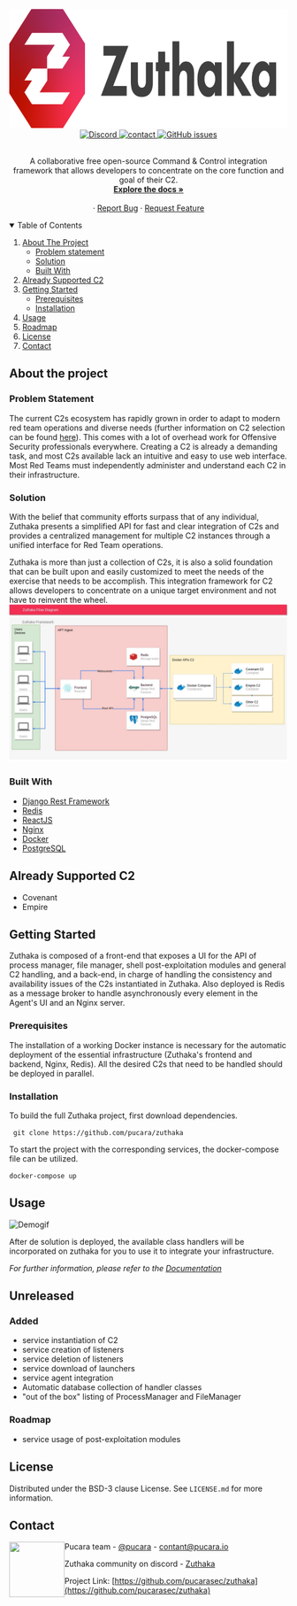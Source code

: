 
<div align="center">
  <a href="https://docs.zuthaka.com">
    <img src=".img/variables-imagotipo-a-full-color-zuthaka-f-.png" alt="Logo" width="790" height="215">
  </a>
  <br />

  <a href="https://discord.gg/bhRemvxqm6">
    <img alt="Discord" src="https://img.shields.io/discord/833759281424629881?color=%237289DA&label=chat&logo=discord&logoColor=white">
  </a>
  <a href="https://twitter.com/pucara">
    <img alt="contact" src="https://img.shields.io/twitter/follow/pucara?style=social">
  </a>
  <a href="https://github.com/pucarasec/zuthaka/issues">
    <img alt="GitHub issues" src="https://img.shields.io/github/issues/pucarasec/zuthaka">
  </a>

</div>
<br />
<p align="center">

  <p align="center">
A collaborative free open-source Command & Control integration framework that allows developers to concentrate on the core function and goal of their C2.
    <br />
    <a href="https://docs.zuthaka.com/"><strong>Explore the docs »</strong></a>
    <br />
    <br />
    <!--<a href="https://youtbe.com">View Demo</a> -->
    ·
    <a href="https://github.com/pucarasec/zuthaka/issues">Report Bug</a>
    ·
    <a href="https://github.com/pucarasec/zuthaka/issues">Request Feature</a>
  </p>
</p>



<details open="open">
  <summary>Table of Contents</summary>
  <ol>
    <li>
      <a href="#about-the-project">About The Project</a>
      <ul>
        <li><a href="#problem-statement">Problem statement</a></li>
        <li><a href="#solution">Solution</a></li>
        <li><a href="#built-with">Built With</a></li>
      </ul>
    </li>
    <li><a href="#already-supported-c2">Already Supported C2</a></li>
    <li>
      <a href="#getting-started">Getting Started</a>
      <ul>
        <li><a href="#prerequisites">Prerequisites</a></li>
        <li><a href="#installation">Installation</a></li>
      </ul>
    </li>
    <li><a href="#usage">Usage</a></li>
    <li><a href="#roadmap">Roadmap</a></li>
    <li><a href="#license">License</a></li>
    <li><a href="#contact">Contact</a></li>
  </ol>
</details>


## About the project
### Problem Statement

The current C2s ecosystem has rapidly grown in order to adapt to modern red team operations and diverse needs \(further information on C2 selection can be found [here](https://www.thec2matrix.com/)\). This comes with a lot of overhead work for Offensive Security professionals everywhere. Creating a C2 is already a demanding task, and most C2s available lack an intuitive and easy to use web interface. Most Red Teams must independently administer and understand each C2 in their infrastructure.

### Solution

With the belief that community efforts surpass that of any individual, Zuthaka presents a simplified API for fast and clear integration of C2s and provides a centralized management for multiple C2 instances through a unified interface for Red Team operations.

Zuthaka is more than just a collection of C2s, it is also a solid foundation that can be built upon and easily customized to meet the needs of the exercise that needs to be accomplish. This integration framework for C2 allows developers to concentrate on a unique target environment and not have to reinvent the wheel.
![Zuthaka Framework](.img/draw-infrastructure.jpg)

### Built With

* [Django Rest Framework](https://www.django-rest-framework.org/)
* [Redis](https://redis.io/)
* [ReactJS](https://reactjs.org)
* [Nginx](https://www.nginx.com/)
* [Docker](https://www.docker.com/)
* [PostgreSQL](https://www.postgresql.org//)


## Already Supported C2 

* Covenant
* Empire

## Getting Started

Zuthaka is composed of a front-end that exposes a UI for the API of process manager, file manager, shell post-exploitation modules and general C2 handling, and a back-end, in charge of handling the consistency and availability issues of the C2s instantiated in Zuthaka. Also deployed is Redis as a message broker to handle asynchronously every element in the Agent's UI and an Nginx server.


### Prerequisites

The installation of a working Docker instance is necessary for the automatic deployment of the essential infrastructure (Zuthaka's frontend and backend, Nginx, Redis). All the desired C2s that need to be handled should be deployed in parallel.

### Installation

To build the full Zuthaka project, first download dependencies.
```
 git clone https://github.com/pucara/zuthaka
```

To start the project with the corresponding services, the docker-compose file can be utilized.
```
docker-compose up
```

## Usage

![Demogif](https://github.com/pucarasec/zuthaka/raw/main/.img/demozuthaka.gif)

After de solution is deployed, the available class handlers will be incorporated on zuthaka for you to use it to integrate your infrastructure.

_For further information, please refer to the [Documentation](https://docs.zuthaka.com)_


## Unreleased                                        

### Added

* service instantiation of C2
* service creation of listeners
* service deletion of listeners
* service download of launchers
* service agent integration
* Automatic database collection of handler classes
* "out of the box" listing of ProcessManager and FileManager

### Roadmap

* service usage of post-exploitation modules

## License

Distributed under the BSD-3 clause License. See `LICENSE.md` for more information.

## Contact

<img src="https://avatars.githubusercontent.com/u/67703668?s=400&u=28a46c2f743e9c05c89136ff6c57a8100e4ac261&v=4" width=100 height=100 align="left">

Pucara team - [@pucara](https://twitter.com/pucara) - contant@pucara.io

Zuthaka community on discord - [Zuthaka](https://zuthaka.com/discord)

Project Link: [https://github.com/pucarasec/zuthaka](https://github.com/pucarasec/zuthaka)


